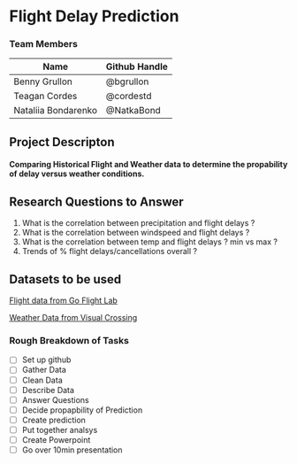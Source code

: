 # Flight Delay Prediction


### Team Members
| Name   | Github Handle   |
|--------|----------------|
| Benny Grullon  | @bgrullon |
| Teagan Cordes  | @cordestd   |
| Nataliia Bondarenko  | @NatkaBond   |

## Project Descripton 
#### Comparing Historical Flight and Weather data to determine the propability of delay versus weather conditions.

## Research Questions to Answer
1. What is the correlation between precipitation and flight delays ?
2. What is the correlation between windspeed and flight delays ?
3. What is the correlation between temp and flight delays ? min vs max ?
4. Trends of % flight delays/cancellations overall ?   

## Datasets to be used
[Flight data from Go Flight Lab](https://www.goflightlabs.com/)

[Weather Data from Visual Crossing](https://www.visualcrossing.com/)

### Rough Breakdown of Tasks
- [ ] Set up github
- [ ] Gather Data
- [ ] Clean Data
- [ ] Describe Data
- [ ] Answer Questions
- [ ] Decide propapbility of Prediction
- [ ] Create prediction
- [ ] Put together analsys
- [ ] Create Powerpoint
- [ ] Go over 10min presentation
